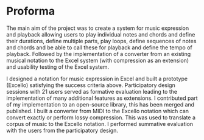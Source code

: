 # Proforma

The main aim of the project was to create a system for music expression and playback allowing users to play individual notes and chords and define their durations, define multiple parts, play loops, define sequences of notes and chords and be able to call these for playback and define the tempo of playback. Followed by the implementation of a converter from an existing musical notation to the Excel system (with compression as an extension) and usability testing of the Excel system. 

I designed a notation for music expression in Excel and built a prototype (Excello) satisfying the success criteria above. Participatory design sessions with 21 users served as formative evaluation leading to the implementation of many additional features as extensions. I contributed part of my implementation to an open-source library, this has been merged and published. I built a converter from MIDI to the Excello notation which can convert exactly or perform lossy compression. This was used to translate a corpus of music to the Excello notation. I performed summative evaluation with the users from the participatory design.  

